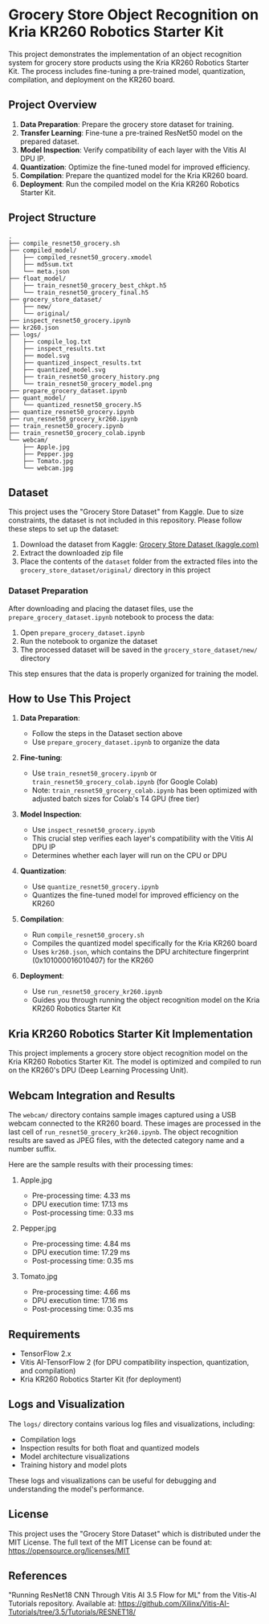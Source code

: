# Grocery Store Object Recognition on Kria KR260 Robotics Starter Kit

This project demonstrates the implementation of an object recognition system for grocery store products using the Kria KR260 Robotics Starter Kit. The process includes fine-tuning a pre-trained model, quantization, compilation, and deployment on the KR260 board.

## Project Overview

1. **Data Preparation**: Prepare the grocery store dataset for training.
2. **Transfer Learning**: Fine-tune a pre-trained ResNet50 model on the prepared dataset.
3. **Model Inspection**: Verify compatibility of each layer with the Vitis AI DPU IP.
4. **Quantization**: Optimize the fine-tuned model for improved efficiency.
5. **Compilation**: Prepare the quantized model for the Kria KR260 board.
6. **Deployment**: Run the compiled model on the Kria KR260 Robotics Starter Kit.

## Project Structure

```
.
├── compile_resnet50_grocery.sh
├── compiled_model/
│   ├── compiled_resnet50_grocery.xmodel
│   ├── md5sum.txt
│   └── meta.json
├── float_model/
│   ├── train_resnet50_grocery_best_chkpt.h5
│   └── train_resnet50_grocery_final.h5
├── grocery_store_dataset/
│   ├── new/
│   └── original/
├── inspect_resnet50_grocery.ipynb
├── kr260.json
├── logs/
│   ├── compile_log.txt
│   ├── inspect_results.txt
│   ├── model.svg
│   ├── quantized_inspect_results.txt
│   ├── quantized_model.svg
│   ├── train_resnet50_grocery_history.png
│   └── train_resnet50_grocery_model.png
├── prepare_grocery_dataset.ipynb
├── quant_model/
│   └── quantized_resnet50_grocery.h5
├── quantize_resnet50_grocery.ipynb
├── run_resnet50_grocery_kr260.ipynb
├── train_resnet50_grocery.ipynb
├── train_resnet50_grocery_colab.ipynb
└── webcam/
    ├── Apple.jpg
    ├── Pepper.jpg
    ├── Tomato.jpg
    └── webcam.jpg
```

## Dataset

This project uses the "Grocery Store Dataset" from Kaggle. Due to size constraints, the dataset is not included in this repository. Please follow these steps to set up the dataset:

1. Download the dataset from Kaggle: [Grocery Store Dataset (kaggle.com)](https://www.kaggle.com/datasets/validmodel/grocery-store-dataset/data)
2. Extract the downloaded zip file
3. Place the contents of the `dataset` folder from the extracted files into the `grocery_store_dataset/original/` directory in this project

### Dataset Preparation

After downloading and placing the dataset files, use the `prepare_grocery_dataset.ipynb` notebook to process the data:

1. Open `prepare_grocery_dataset.ipynb`
2. Run the notebook to organize the dataset
3. The processed dataset will be saved in the `grocery_store_dataset/new/` directory

This step ensures that the data is properly organized for training the model.

## How to Use This Project

1. **Data Preparation**: 
   - Follow the steps in the Dataset section above
   - Use `prepare_grocery_dataset.ipynb` to organize the data

2. **Fine-tuning**: 
   - Use `train_resnet50_grocery.ipynb` or `train_resnet50_grocery_colab.ipynb` (for Google Colab)
   - Note: `train_resnet50_grocery_colab.ipynb` has been optimized with adjusted batch sizes for Colab's T4 GPU (free tier)

3. **Model Inspection**: 
   - Use `inspect_resnet50_grocery.ipynb`
   - This crucial step verifies each layer's compatibility with the Vitis AI DPU IP
   - Determines whether each layer will run on the CPU or DPU

4. **Quantization**: 
   - Use `quantize_resnet50_grocery.ipynb`
   - Quantizes the fine-tuned model for improved efficiency on the KR260

5. **Compilation**: 
   - Run `compile_resnet50_grocery.sh`
   - Compiles the quantized model specifically for the Kria KR260 board
   - Uses `kr260.json`, which contains the DPU architecture fingerprint (0x101000016010407) for the KR260

6. **Deployment**: 
   - Use `run_resnet50_grocery_kr260.ipynb`
   - Guides you through running the object recognition model on the Kria KR260 Robotics Starter Kit

## Kria KR260 Robotics Starter Kit Implementation

This project implements a grocery store object recognition model on the Kria KR260 Robotics Starter Kit. The model is optimized and compiled to run on the KR260's DPU (Deep Learning Processing Unit).

## Webcam Integration and Results

The `webcam/` directory contains sample images captured using a USB webcam connected to the KR260 board. These images are processed in the last cell of `run_resnet50_grocery_kr260.ipynb`. The object recognition results are saved as JPEG files, with the detected category name and a number suffix.

Here are the sample results with their processing times:

1. Apple.jpg
   - Pre-processing time: 4.33 ms
   - DPU execution time: 17.13 ms
   - Post-processing time: 0.33 ms

2. Pepper.jpg
   - Pre-processing time: 4.84 ms
   - DPU execution time: 17.29 ms
   - Post-processing time: 0.35 ms

3. Tomato.jpg
   - Pre-processing time: 4.66 ms
   - DPU execution time: 17.16 ms
   - Post-processing time: 0.35 ms

## Requirements

- TensorFlow 2.x
- Vitis AI-TensorFlow 2 (for DPU compatibility inspection, quantization, and compilation)
- Kria KR260 Robotics Starter Kit (for deployment)

## Logs and Visualization

The `logs/` directory contains various log files and visualizations, including:
- Compilation logs
- Inspection results for both float and quantized models
- Model architecture visualizations
- Training history and model plots

These logs and visualizations can be useful for debugging and understanding the model's performance.

## License

This project uses the "Grocery Store Dataset" which is distributed under the MIT License. The full text of the MIT License can be found at: https://opensource.org/licenses/MIT

## References

"Running ResNet18 CNN Through Vitis AI 3.5 Flow for ML" from the Vitis-AI Tutorials repository. Available at: https://github.com/Xilinx/Vitis-AI-Tutorials/tree/3.5/Tutorials/RESNET18/